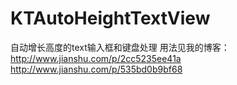 # KTAutoHeightTextView
自动增长高度的text输入框和键盘处理
用法见我的博客：
http://www.jianshu.com/p/2cc5235ee41a
http://www.jianshu.com/p/535bd0b9bf68
